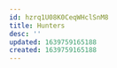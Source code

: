 ```yaml
---
id: hzrq1U08K0CeqWHclSnM8
title: Hunters
desc: ''
updated: 1639759165188
created: 1639759165188
---
```


